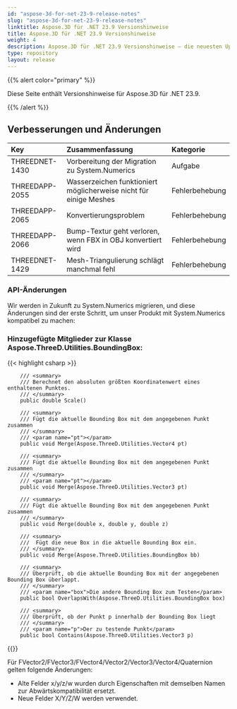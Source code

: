 ```yaml
---
id: "aspose-3d-for-net-23-9-release-notes"
slug: "aspose-3d-for-net-23-9-release-notes"
linktitle: Aspose.3D für .NET 23.9 Versionshinweise
title: Aspose.3D für .NET 23.9 Versionshinweise
weight: 4
description: Aspose.3D für .NET 23.9 Versionshinweise – die neuesten Updates und Fehlerbehebungen.
type: repository
layout: release
---
```


{{% alert color="primary" %}}

Diese Seite enthält Versionshinweise für Aspose.3D für .NET 23.9.

{{% /alert %}}
## **Verbesserungen und Änderungen**

|**Key**|**Zusammenfassung**|**Kategorie**|
| :- | :- | :- |
| THREEDNET-1430 | Vorbereitung der Migration zu System.Numerics | Aufgabe |
| THREEDAPP-2055 | Wasserzeichen funktioniert möglicherweise nicht für einige Meshes | Fehlerbehebung |
| THREEDAPP-2065 | Konvertierungsproblem | Fehlerbehebung |
| THREEDAPP-2066 | Bump-Textur geht verloren, wenn FBX in OBJ konvertiert wird | Fehlerbehebung |
| THREEDNET-1429 | Mesh-Triangulierung schlägt manchmal fehl | Fehlerbehebung |


### API-Änderungen

Wir werden in Zukunft zu System.Numerics migrieren, und diese Änderungen sind der erste Schritt, um unser Produkt mit System.Numerics kompatibel zu machen:

### Hinzugefügte Mitglieder zur Klasse **Aspose.ThreeD.Utilities.BoundingBox**:

{{< highlight csharp >}}

        /// <summary>
        /// Berechnet den absoluten größten Koordinatenwert eines enthaltenen Punktes.
        /// </summary>
        public double Scale()

        /// <summary>
        /// Fügt die aktuelle Bounding Box mit dem angegebenen Punkt zusammen
        /// </summary>
        /// <param name="pt"></param>
        public void Merge(Aspose.ThreeD.Utilities.Vector4 pt)

        /// <summary>
        /// Fügt die aktuelle Bounding Box mit dem angegebenen Punkt zusammen
        /// </summary>
        /// <param name="pt"></param>
        public void Merge(Aspose.ThreeD.Utilities.Vector3 pt)

        /// <summary>
        /// Fügt die aktuelle Bounding Box mit dem angegebenen Punkt zusammen
        /// </summary>
        public void Merge(double x, double y, double z)

        /// <summary>
        ///  Fügt die neue Box in die aktuelle Bounding Box ein.
        /// </summary>
        public void Merge(Aspose.ThreeD.Utilities.BoundingBox bb)

        /// <summary>
        /// Überprüft, ob die aktuelle Bounding Box mit der angegebenen Bounding Box überlappt.
        /// </summary>
        /// <param name="box">Die andere Bounding Box zum Testen</param>
        public bool OverlapsWith(Aspose.ThreeD.Utilities.BoundingBox box)

        /// <summary>
        /// Überprüft, ob der Punkt p innerhalb der Bounding Box liegt
        /// </summary>
        /// <param name="p">Der zu testende Punkt</param>
        public bool Contains(Aspose.ThreeD.Utilities.Vector3 p)
{{</highlight>}}


Für FVector2/FVector3/FVector4/Vector2/Vector3/Vector4/Quaternion gelten folgende Änderungen:

* Alte Felder x/y/z/w wurden durch Eigenschaften mit demselben Namen zur Abwärtskompatibilität ersetzt.
* Neue Felder X/Y/Z/W werden verwendet.